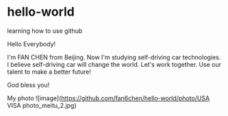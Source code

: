 # hello-world
learning how to use github

Hello Everybody!

I'm FAN CHEN from Beijing. Now I'm studying self-driving car technologies. I believe self-driving car will change the world.
Let's work together. Use our talent to make a better future!

God bless you!

My photo
![image](https://github.com/fan6chen/hello-world/photo/USA VISA photo_meitu_2.jpg)
